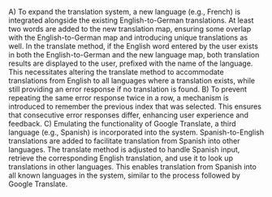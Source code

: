 A) To expand the translation system, a new language (e.g., French) is integrated alongside the existing English-to-German translations.
At least two words are added to the new translation map, ensuring some overlap with the English-to-German map and introducing unique translations as well.
In the translate method, if the English word entered by the user exists in both the English-to-German and the new language map, both translation results are displayed to the user, prefixed with the name of the language.
This necessitates altering the translate method to accommodate translations from English to all languages where a translation exists, while still providing an error response if no translation is found.
B) To prevent repeating the same error response twice in a row, a mechanism is introduced to remember the previous index that was selected.
This ensures that consecutive error responses differ, enhancing user experience and feedback.
C) Emulating the functionality of Google Translate, a third language (e.g., Spanish) is incorporated into the system.
Spanish-to-English translations are added to facilitate translation from Spanish into other languages.
The translate method is adjusted to handle Spanish input, retrieve the corresponding English translation, and use it to look up translations in other languages.
This enables translation from Spanish into all known languages in the system, similar to the process followed by Google Translate.
